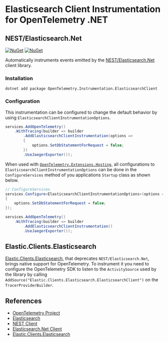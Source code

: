 # Elasticsearch Client Instrumentation for OpenTelemetry .NET

## NEST/Elasticsearch.Net

[![NuGet](https://img.shields.io/nuget/v/OpenTelemetry.Instrumentation.ElasticsearchClient.svg)](https://www.nuget.org/packages/OpenTelemetry.Instrumentation.ElasticsearchClient)
[![NuGet](https://img.shields.io/nuget/dt/OpenTelemetry.Instrumentation.ElasticsearchClient.svg)](https://www.nuget.org/packages/OpenTelemetry.Instrumentation.ElasticsearchClient)

Automatically instruments events emitted by the [NEST/Elasticsearch.Net](https://www.nuget.org/packages/NEST)
client library.

### Installation

```shell
dotnet add package OpenTelemetry.Instrumentation.ElasticsearchClient
```

### Configuration

This instrumentation can be configured to change the default behavior by using
`ElasticsearchClientInstrumentationOptions`.  

```csharp
services.AddOpenTelemetry()
    .WithTracing(builder => builder
        .AddElasticsearchClientInstrumentation(options =>
        {
            options.SetDbStatementForRequest = false;
        })
        .UseJaegerExporter());
```

When used with [`OpenTelemetry.Extensions.Hosting`](https://github.com/open-telemetry/opentelemetry-dotnet/blob/main/src/OpenTelemetry.Extensions.Hosting/README.md),
all configurations to `ElasticsearchClientInstrumentationOptions` can be done in the `ConfigureServices`
method of you applications `Startup` class as shown below.

```csharp
// ConfigureServices
services.Configure<ElasticsearchClientInstrumentationOptions>(options =>
{
    options.SetDbStatementForRequest = false;
});

services.AddOpenTelemetry()
    .WithTracing(builder => builder
        .AddElasticsearchClientInstrumentation()
        .UseJaegerExporter());
```

## Elastic.Clients.Elasticsearch

[Elastic.Clients.Elasticsearch](https://www.nuget.org/packages/Elastic.Clients.Elasticsearch),
that deprecates `NEST/Elasticsearch.Net`,
brings native support for OpenTelemetry. To instrument it you need
to configure the OpenTelemetry SDK to listen to the `ActivitySource`
used by the library by calling `AddSource("Elastic.Clients.Elasticsearch.ElasticsearchClient")`
on the `TracerProviderBuilder`.

## References

* [OpenTelemetry Project](https://opentelemetry.io/)
* [Elasticsearch](https://www.elastic.co/)
* [NEST Client](https://www.nuget.org/packages/NEST/)
* [Elasticsearch.Net Client](https://www.nuget.org/packages/Elasticsearch.Net/)
* [Elastic.Clients.Elasticsearch](https://www.nuget.org/packages/Elastic.Clients.Elasticsearch/)
